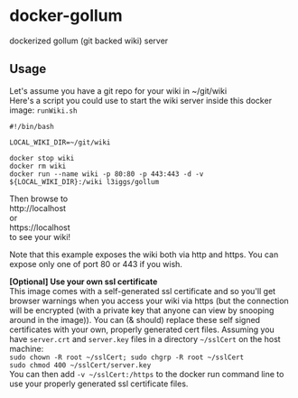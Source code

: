 # docker-gollum
dockerized gollum (git backed wiki) server

## Usage
Let's assume you have a git repo for your wiki in ~/git/wiki  
Here's a script you could use to start the wiki server inside this docker image: `runWiki.sh`
```
#!/bin/bash

LOCAL_WIKI_DIR=~/git/wiki

docker stop wiki
docker rm wiki
docker run --name wiki -p 80:80 -p 443:443 -d -v ${LOCAL_WIKI_DIR}:/wiki l3iggs/gollum
```
Then browse to  
http://localhost  
or  
https://localhost  
to see your wiki!

Note that this example exposes the wiki both via http and https. You can expose only one of port 80 or 443 if you wish.

**[Optional] Use your own ssl certificate**  
This image comes with a self-generated ssl certificate and so you'll get browser warnings when you access your wiki via https (but the connection will be encrypted (with a private key that anyone can view by snooping around in the image)). You can (& should) replace these self signed certificates with your own, properly generated cert files.
Assuming you have `server.crt` and `server.key` files in a directory `~/sslCert` on the host machine:   
`sudo chown -R root ~/sslCert; sudo chgrp -R root ~/sslCert`  
`sudo chmod 400 ~/sslCert/server.key`   
You can then add `-v ~/sslCert:/https` to the docker run command line to use your properly generated ssl certificate files.
